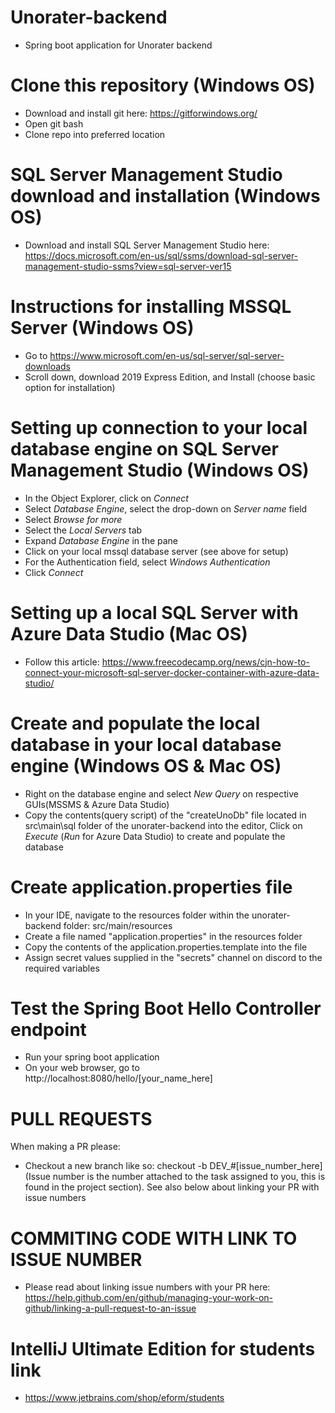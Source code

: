 # Unorater-backend
* Spring boot application for Unorater backend

# Clone this repository (Windows OS)
* Download and install git here: https://gitforwindows.org/
* Open git bash
* Clone repo into preferred location

# SQL Server Management Studio download and installation (Windows OS)
* Download and install SQL Server Management Studio here: https://docs.microsoft.com/en-us/sql/ssms/download-sql-server-management-studio-ssms?view=sql-server-ver15

# Instructions for installing MSSQL Server (Windows OS)
*	Go to https://www.microsoft.com/en-us/sql-server/sql-server-downloads
*	Scroll down, download 2019 Express Edition, and Install (choose basic option for installation)

# Setting up connection to your local database engine on SQL Server Management Studio (Windows OS)
*	In the Object Explorer, click on *Connect*
*	Select *Database Engine*, select the drop-down on *Server name* field
* Select *Browse for more*
* Select the *Local Servers* tab
* Expand *Database Engine* in the pane
* Click on your local mssql database server (see above for setup)
*	For the Authentication field, select *Windows Authentication*
*	Click *Connect*

# Setting up a local SQL Server with Azure Data Studio (Mac OS)
* Follow this article: https://www.freecodecamp.org/news/cjn-how-to-connect-your-microsoft-sql-server-docker-container-with-azure-data-studio/

# Create and populate the local database in your local database engine (Windows OS & Mac OS)
* Right on the database engine and select *New Query* on respective GUIs(MSSMS & Azure Data Studio)
* Copy the contents(query script) of the "createUnoDb" file located in src\main\sql folder of the 
  unorater-backend into the editor, Click on *Execute* (*Run* for Azure Data Studio) to create and populate the database


# Create application.properties file
* In your IDE, navigate to the resources folder within the unorater-backend folder: src/main/resources
* Create a file named "application.properties" in the resources folder
* Copy the contents of the application.properties.template into the file
* Assign secret values supplied in the "secrets" channel on discord to the required variables

# Test the Spring Boot Hello Controller endpoint
* Run your spring boot application
* On your web browser, go to http://localhost:8080/hello/[your_name_here]

# PULL REQUESTS
When making a PR please:
* Checkout a new branch like so: checkout -b DEV_#[issue_number_here]
  (Issue number is the number attached to the task assigned to you,
  this is found in the project section). See also below about linking your PR with issue numbers

# COMMITING CODE WITH LINK TO ISSUE NUMBER
* Please read about linking issue numbers with your PR here: https://help.github.com/en/github/managing-your-work-on-github/linking-a-pull-request-to-an-issue

# IntelliJ Ultimate Edition for students link
* https://www.jetbrains.com/shop/eform/students
